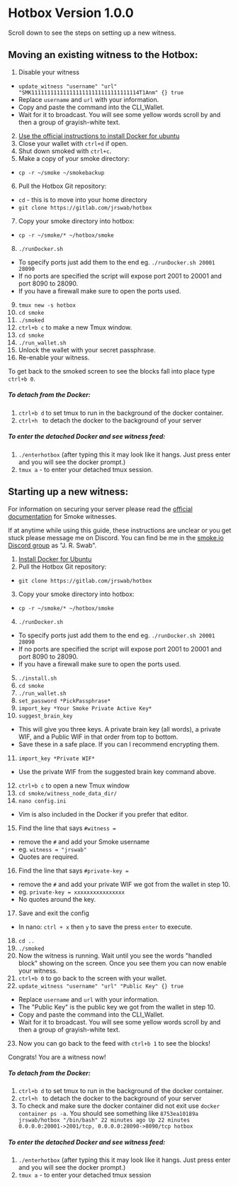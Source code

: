 # Hotbox Version 1.0.0
Scroll down to see the steps on setting up a new witness.
## Moving an existing witness to the Hotbox:
1. Disable your witness
  * `update_witness "username" "url" "SMK1111111111111111111111111111111114T1Anm" {} true`
  * Replace `username` and `url` with your information.
  * Copy and paste the command into the CLI_Wallet.
  * Wait for it to broadcast. You will see some yellow words scroll by and then a group of grayish-white text.
2. [Use the official instructions to install Docker for ubuntu](https://docs.docker.com/install/linux/docker-ce/ubuntu/)
3. Close your wallet with `ctrl+d` if open.
4. Shut down smoked with `ctrl+c`.
5. Make a copy of your smoke directory:
  * `cp -r ~/smoke ~/smokebackup`
6. Pull the Hotbox Git repository:
  * `cd` - this is to move into your home directory
  * `git clone https://gitlab.com/jrswab/hotbox`
7. Copy your smoke directory into hotbox:
  * `cp -r ~/smoke/* ~/hotbox/smoke`
8. `./runDocker.sh`
  * To specify ports just add them to the end eg. `./runDocker.sh 20001 28090`
  * If no ports are specified the script will expose port 2001 to 20001 and port 8090 to 28090.
  * If you have a firewall make sure to open the ports used.
9. `tmux new -s hotbox`
10. `cd smoke`
11. `./smoked`
12. `ctrl+b c` to make a new Tmux window.
13. `cd smoke`
14. `./run_wallet.sh`
15. Unlock the wallet with your secret passphrase.
16. Re-enable your witness.

To get back to the smoked screen to see the blocks fall into place type `ctrl+b 0`.

##### To detach from the Docker:
1. `ctrl+b d` to set tmux to run in the background of the docker container.
2. `ctrl+h ` to detach the docker to the background of your server

##### To enter the detached Docker and see witness feed:
1. `./enterhotbox` (after typing this it may look like it hangs. Just press enter and you will see the docker prompt.)
2. `tmux a` - to enter your detached tmux session.

## Starting up a new witness:
For information on securing your server please read the [official documentation](https://cdn.discordapp.com/attachments/491080454372327435/495224522556047361/Smoke.io_Witness_Guide_v1.3.pdf) for Smoke witnesses.

If at anytime while using this guide, these instructions are unclear or you get stuck please message me on Discord. You can find be me in the [smoke.io Discord group](https://discord.gg/MpJH3qq) as "J. R. Swab".

1. [Install Docker for Ubuntu](https://docs.docker.com/install/linux/docker-ce/ubuntu/)
2. Pull the Hotbox Git repository:
  * `git clone https://gitlab.com/jrswab/hotbox`
3. Copy your smoke directory into hotbox:
  * `cp -r ~/smoke/* ~/hotbox/smoke`
4. `./runDocker.sh`
  * To specify ports just add them to the end eg. `./runDocker.sh 20001 28090`
  * If no ports are specified the script will expose port 2001 to 20001 and port 8090 to 28090.
  * If you have a firewall make sure to open the ports used.
5. `./install.sh`
6. `cd smoke`
7. `./run_wallet.sh`
8. `set_password *PickPassphrase*`
9. `import_key *Your Smoke Private Active Key*`
10. `suggest_brain_key`
  * This will give you three keys. A private brain key (all words), a private WIF, and a Public WIF in that order from top to bottom.
  * Save these in a safe place. If you can I recommend encrypting them.
11. `import_key *Private WIF*`
  * Use the private WIF from the suggested brain key command above.
12. `ctrl+b c` to open a new Tmux window
13. `cd smoke/witness_node_data_dir/`
14. `nano config.ini`
  * Vim is also included in the Docker if you prefer that editor.
15. Find the line that says `#witness =`
  * remove the `#` and add your Smoke username
  * eg. `witness = "jrswab"`
  * Quotes are required.
16. Find the line that says `#private-key =`
  * remove the `#` and add your private WIF we got from the wallet in step 10.
  * eg. `private-key = xxxxxxxxxxxxxxxx`
  * No quotes around the key.
17. Save and exit the config
  * In nano: `ctrl + x` then `y` to save the press `enter` to execute.
18. `cd ..`
19. `./smoked`
20. Now the witness is running. Wait until you see the words "handled block" showing on the screen. Once you see them you can now enable your witness.
21. `ctrl+b 0` to go back to the screen with your wallet.
22. `update_witness "username" "url" "Public Key" {} true`
  * Replace `username` and `url` with your information.
  * The "Public Key" is the public key we got from the wallet in step 10.
  * Copy and paste the command into the CLI_Wallet.
  * Wait for it to broadcast. You will see some yellow words scroll by and then a group of grayish-white text.
23. Now you can go back to the feed with `ctrl+b 1` to see the blocks!

Congrats! You are a witness now!

##### To detach from the Docker:
1. `ctrl+b d` to set tmux to run in the background of the docker container.
2. `ctrl+h ` to detach the docker to the background of your server
3. To check and make sure the docker container did not exit use `docker container ps -a`. You should see something like `8753ea10189a jrswab/hotbox "/bin/bash" 22 minutes ago Up 22 minutes 0.0.0.0:20001->2001/tcp, 0.0.0.0:28090->8090/tcp hotbox`

##### To enter the detached Docker and see witness feed:
1. `./enterhotbox` (after typing this it may look like it hangs. Just press enter and you will see the docker prompt.)
2. `tmux a` - to enter your detached tmux session